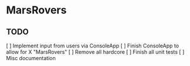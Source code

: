 # MarsRovers
## TODO
[ ] Implement input from users via ConsoleApp
[ ] Finish ConsoleApp to allow for X "MarsRovers"
[ ] Remove all hardcore
[ ] Finish all unit tests
[ ] Misc documentation
